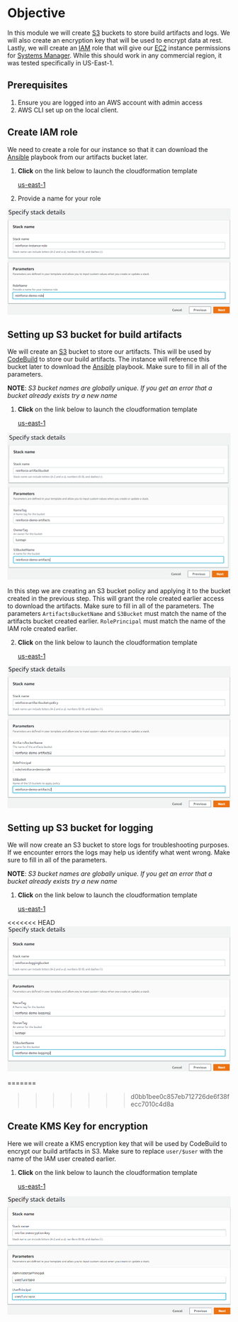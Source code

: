 # Objective
In this module we will create [S3](https://aws.amazon.com/s3/) buckets to store build artifacts and logs. We will also create an encryption key that will be used to encrypt data at rest. Lastly, we will create an [IAM](https://aws.amazon.com/iam/) role that will give our [EC2](https://aws.amazon.com/ec2/) instance permissions for [Systems Manager](https://aws.amazon.com/systems-manager/). While this should work in any commercial region, it was tested specifically in US-East-1.

## Prerequisites

1. Ensure you are logged into an AWS account with admin access
2. AWS CLI set up on the local client.

## Create IAM role
We need to create a role for our instance so that it can download the [Ansible](https://www.ansible.com/) playbook from our artifacts bucket later.

1. **Click** on the link below to launch the cloudformation template

    [us-east-1](https://console.aws.amazon.com/cloudformation/home?region=us-east-1#/stacks/new?stackName=reinforce-instance-role&templateURL=https://aws-reinforce-demo-grc341.s3.amazonaws.com/templates/instance-role.yml)

2. Provide a name for your role

![Role Name](./images/role-name.PNG)

## Setting up S3 bucket for build artifacts
We will create an [S3](https://aws.amazon.com/s3/) bucket to store our artifacts. This will be used by [CodeBuild](https://aws.amazon.com/codebuild/) to store our build artifacts. The instance will reference this bucket later to download the [Ansible](https://www.ansible.com/) playbook. Make sure to fill in all of the parameters.

**NOTE**: _S3 bucket names are globally unique. If you get an error that a bucket already exists try a new name_

1. **Click** on the link below to launch the cloudformation template

    [us-east-1](https://console.aws.amazon.com/cloudformation/home?region=us-east-1#/stacks/new?stackName=reinforce-artifactbucket&templateURL=https://aws-reinforce-demo-grc341.s3.amazonaws.com/templates/artifact_bucket.yml)


![Artifacts Bucket](./images/artifacts-bucket.PNG)

In this step we are creating an S3 bucket policy and applying it to the bucket created in the previous step. This will grant the role created earlier access to download the artifacts. Make sure to fill in all of the parameters. The parameters ```ArtifactsBucketName``` and ```S3Bucket``` must match the name of the artifacts bucket created earlier. ```RolePrincipal``` must match the name of the IAM role created earlier.

2. **Click** on the link below to launch the cloudformation template

    [us-east-1](https://console.aws.amazon.com/cloudformation/home?region=us-east-1#/stacks/new?stackName=reinforce-artifactbucket-policy&templateURL=https://aws-reinforce-demo-grc341.s3.amazonaws.com/templates/bucket-policy.yml)

![Artifacts Bucket Policy](./images/artifacts-policy.PNG)

## Setting up S3 bucket for logging

We will now create an S3 bucket to store logs for troubleshooting purposes. If we encounter errors the logs may help us identify what went wrong. Make sure to fill in all of the parameters.

**NOTE**: _S3 bucket names are globally unique. If you get an error that a bucket already exists try a new name_

1. **Click** on the link below to launch the cloudformation template

    [us-east-1](https://console.aws.amazon.com/cloudformation/home?region=us-east-1#/stacks/new?stackName=reinforce-loggingbucket&templateURL=https://aws-reinforce-demo-grc341.s3.amazonaws.com/templates/logging_bucket.yml)

<<<<<<< HEAD
![Logging Bucket](./images/logging-bucket.PNG)

=======
>>>>>>> d0bb1bee0c857eb712726de6f38fecc7010c4d8a
## Create KMS Key for encryption

Here we will create a KMS encryption key that will be used by CodeBuild to encrypt our build artifacts in S3. Make sure to replace ```user/$user``` with the name of the IAM user created earlier. 

1. **Click** on the link below to launch the cloudformation template

    [us-east-1](https://console.aws.amazon.com/cloudformation/home?region=us-east-1#/stacks/new?stackName=reinforce-encryption-key&templateURL=https://aws-reinforce-demo-grc341.s3.amazonaws.com/templates/encryption.yml)

![KMS Key](./images/kms.PNG)